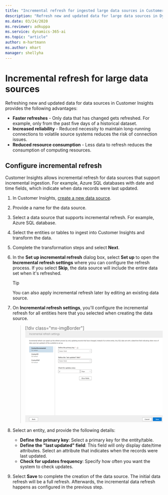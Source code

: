 ```yaml
---
title: "Incremental refresh for ingested large data sources in Customer Insights | Microsoft Docs"
description: "Refresh new and updated data for large data sources in Dynamics 365 Customer Insights."
ms.date: 03/24/2020
ms.reviewer: adkuppa
ms.service: dynamics-365-ai
ms.topic: "article"
author: m-hartmann
ms.author: mhart
manager: shellyha
---
```


# Incremental refresh for large data sources

Refreshing new and updated data for data sources in Customer Insights provides the following advantages:

- **Faster refreshes** - Only data that has changed gets refreshed. For example, only from the past five days of a historical dataset.
- **Increased reliability** - Reduced necessity to maintain long-running connections to volatile source systems reduces the risk of connection issues.
- **Reduced resource consumption** - Less data to refresh reduces the consumption of computing resources.

## Configure incremental refresh

Customer Insights allows incremental refresh for data sources that support incremental ingestion. For example, Azure SQL databases with date and time fields, which indicate when data records were last updated.

1. In Customer Insights, [create a new data source](pm-data-sources.md).

1. Provide a name for the data source.

1. Select a data source that supports incremental refresh. For example, Azure SQL database.

1. Select the entities or tables to ingest into Customer Insights and transform the data.

1. Complete the transformation steps and select **Next**.

1. In the **Set up incremental refresh** dialog box, select **Set up** to open the **Incremental refresh settings** where you can configure the refresh process. If you select **Skip**, the data source will include the entire data set when it's refreshed.
   > [!TIP]
   > You can also apply incremental refresh later by editing an existing data source.

1. On **Incremental refresh settings**, you'll configure the incremental refresh for all entities here that you selected when creating the data source.

   > [!div class="mx-imgBorder"]
   > ![Configure entities in a data source for incremental refresh](media/incremental-refresh-settings.png "Configure entities in a data source for incremental refresh")

1. Select an entity, and provide the following details:

   - **Define the primary key**: Select a primary key for the entity/table.
   - **Define the "last updated" field**: This field will only display date/time attributes. Select an attribute that indicates when the records were last updated.
   - **Check for updates frequency**: Specify how often you want the system to check updates.

1. Select **Save** to complete the creation of the data source. The initial data refresh will be a full refresh. Afterwards, the incremental data refresh happens as configured in the previous step.
